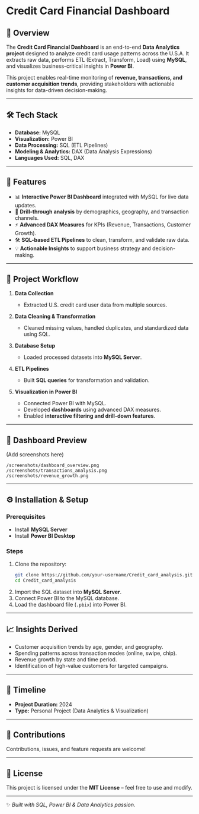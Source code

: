 # Credit Card Financial Dashboard  

## 📌 Overview  
The **Credit Card Financial Dashboard** is an end-to-end **Data Analytics project** designed to analyze credit card usage patterns across the U.S.A. It extracts raw data, performs ETL (Extract, Transform, Load) using **MySQL**, and visualizes business-critical insights in **Power BI**.  

This project enables real-time monitoring of **revenue, transactions, and customer acquisition trends**, providing stakeholders with actionable insights for data-driven decision-making.  

---

## 🛠 Tech Stack  
- **Database:** MySQL  
- **Visualization:** Power BI  
- **Data Processing:** SQL (ETL Pipelines)  
- **Modeling & Analytics:** DAX (Data Analysis Expressions)  
- **Languages Used:** SQL, DAX  

---

## 🚀 Features  
- 📊 **Interactive Power BI Dashboard** integrated with MySQL for live data updates.  
- 🔎 **Drill-through analysis** by demographics, geography, and transaction channels.  
- ⚡ **Advanced DAX Measures** for KPIs (Revenue, Transactions, Customer Growth).  
- 🛠 **SQL-based ETL Pipelines** to clean, transform, and validate raw data.  
- 💡 **Actionable Insights** to support business strategy and decision-making.  

---

## 📂 Project Workflow  
1. **Data Collection**  
   - Extracted U.S. credit card user data from multiple sources.  

2. **Data Cleaning & Transformation**  
   - Cleaned missing values, handled duplicates, and standardized data using SQL.  

3. **Database Setup**  
   - Loaded processed datasets into **MySQL Server**.  

4. **ETL Pipelines**  
   - Built **SQL queries** for transformation and validation.  

5. **Visualization in Power BI**  
   - Connected Power BI with MySQL.  
   - Developed **dashboards** using advanced DAX measures.  
   - Enabled **interactive filtering and drill-down features**.  

---

## 📸 Dashboard Preview  
(Add screenshots here)  
```
/screenshots/dashboard_overview.png  
/screenshots/transactions_analysis.png  
/screenshots/revenue_growth.png  
```

---

## ⚙️ Installation & Setup  
### Prerequisites  
- Install **MySQL Server**  
- Install **Power BI Desktop**  

### Steps  
1. Clone the repository:  
   ```bash
   git clone https://github.com/your-username/Credit_card_analysis.git
   cd Credit_card_analysis
   ```
2. Import the SQL dataset into **MySQL Server**.  
3. Connect Power BI to the MySQL database.  
4. Load the dashboard file (`.pbix`) into Power BI.  

---

## 📈 Insights Derived  
- Customer acquisition trends by age, gender, and geography.  
- Spending patterns across transaction modes (online, swipe, chip).  
- Revenue growth by state and time period.  
- Identification of high-value customers for targeted campaigns.  

---

## 📅 Timeline  
- **Project Duration:** 2024  
- **Type:** Personal Project (Data Analytics & Visualization)  

---

## 🤝 Contributions  
Contributions, issues, and feature requests are welcome!  

---

## 📜 License  
This project is licensed under the **MIT License** – feel free to use and modify.  

---

✨ *Built with SQL, Power BI & Data Analytics passion.*  
